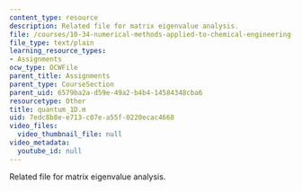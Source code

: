 ```yaml
---
content_type: resource
description: Related file for matrix eigenvalue analysis.
file: /courses/10-34-numerical-methods-applied-to-chemical-engineering-fall-2005/7edc8b8ee713c07ea55f0220ecac4668_quantum_1D.m
file_type: text/plain
learning_resource_types:
- Assignments
ocw_type: OCWFile
parent_title: Assignments
parent_type: CourseSection
parent_uid: 6579ba2a-d59e-49a2-b4b4-14584348cba6
resourcetype: Other
title: quantum_1D.m
uid: 7edc8b8e-e713-c07e-a55f-0220ecac4668
video_files:
  video_thumbnail_file: null
video_metadata:
  youtube_id: null
---
```

Related file for matrix eigenvalue analysis.

